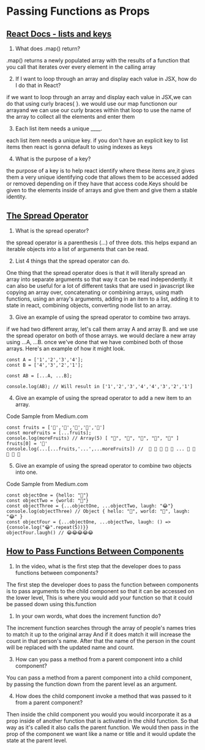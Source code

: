 # Passing Functions as Props

## [React Docs - lists and keys](https://reactjs.org/docs/lists-and-keys.html)

1. What does .map() return?

.map() returns a newly populated array with the results of a function that you call that iterates over every element in the calling array

2. If I want to loop through an array and display each value in JSX, how do I do that in React?

if we want to loop through an array and display each value in JSX,we can do that using curly braces{ }. we would use our map functionon our arrayand we can use our curly braces within that loop to use the name of the array to collect all the elements and enter them


3. Each list item needs a unique ____.

each list item needs a unique key. if you don't have an explicit key to list items then react is gonna default to using indexes as keys

4. What is the purpose of a key?

the purpose of a key is to help react identify where these items are,it gives them a very unique identifying code that allows them to be accessed added or removed depending on if they have that access code.Keys should be given to the elements inside of arrays and give them and give them a stable identity.

## [The Spread Operator](https://medium.com/coding-at-dawn/how-to-use-the-spread-operator-in-javascript-b9e4a8b06fab)

1. What is the spread operator?

the spread operator is a parenthesis (...) of three dots. this helps expand an iterable objects into a list of arguments that can be read.

2. List 4 things that the spread operator can do.

One thing that the spread operator does is that it will literally spread an array into separate arguments so that way it can be read independently. it can also be useful for a lot of different tasks that are used in javascript like copying an array over, concatenating or combining arrays, using math functions, using an array's arguments, adding in an item to a list, adding it to state in react, combining objects, converting node list to an array.

3. Give an example of using the spread operator to combine two arrays.

if we had two different array, let's call them array A and array B. and we use the spread operator on both of those arrays. we would declare a new array using ...A, ...B. once we've done that we have combined both of those arrays. Here's an example of how it might look.

```
const A = ['1','2','3','4'];
const B = ['4','3','2','1'];

const AB = [...A, ...B];

console.log(AB); // Will result in ['1','2','3','4','4','3','2','1']
```


4. Give an example of using the spread operator to add a new item to an array.

Code Sample from Medium.com
```
const fruits = ['🍏','🍊','🍌','🍉','🍍']
const moreFruits = [...fruits];
console.log(moreFruits) // Array(5) [ "🍏", "🍊", "🍌", "🍉", "🍍" ]
fruits[0] = '🍑'
console.log(...[...fruits,'...',...moreFruits]) //  🍑 🍊 🍌 🍉 🍍 ... 🍏 🍊 🍌 🍉 🍍
```


5. Give an example of using the spread operator to combine two objects into one.

Code Sample from Medium.com
```
const objectOne = {hello: "🤪"}
const objectTwo = {world: "🐻"}
const objectThree = {...objectOne, ...objectTwo, laugh: "😂"}
console.log(objectThree) // Object { hello: "🤪", world: "🐻", laugh: "😂" }
const objectFour = {...objectOne, ...objectTwo, laugh: () => {console.log("😂".repeat(5))}}
objectFour.laugh() // 😂😂😂😂😂
```

## [How to Pass Functions Between Components](https://www.youtube.com/watch?v=c05OL7XbwXU)

1. In the video, what is the first step that the developer does to pass functions between components?

The first step the developer does to pass the function between components is to pass arguments to the child component so that it can be accessed on the lower level, This is where you would add your function so that it could be passed down using this.function

1. In your own words, what does the increment function do?

The increment function searches through the array of people's names tries to match it up to the original array And if it does match it will increase the count in that person's name. After that the name of the person in the count will be replaced with the updated name and count.

3. How can you pass a method from a parent component into a child component?

You can pass a method from a parent component into a child component, by passing the function down from the parent level as an argument. 

4. How does the child component invoke a method that was passed to it from a parent component?

Then inside the child component you would you would incorporate it as a prop inside of another function that is activated in the child function. So that way as it's called it also calls the parent function. We would then pass in the prop of the component we want like a name or title and it would update the state at the parent level.